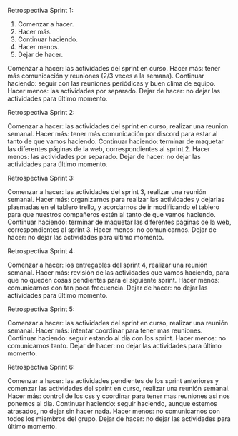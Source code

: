 Retrospectiva Sprint 1:

1. Comenzar a hacer.
2. Hacer más.
3. Continuar haciendo.
4. Hacer menos.
5. Dejar de hacer.

Comenzar a hacer: las actividades del sprint en curso.
Hacer más: tener más comunicación y reuniones (2/3 veces a la semana).
Continuar haciendo: seguir con las reuniones periódicas y buen clima de equipo.
Hacer menos: las actividades por separado.
Dejar de hacer: no dejar las actividades para último momento.

Retrospectiva Sprint 2:

Comenzar a hacer: las actividades del sprint en curso, realizar una reunion semanal.
Hacer más: tener más comunicación por discord para estar al tanto de que vamos haciendo.
Continuar haciendo: terminar de maquetar las diferentes páginas de la web, correspondientes al sprint 2.
Hacer menos: las actividades por separado.
Dejar de hacer: no dejar las actividades para último momento.

Retrospectiva Sprint 3:

Comenzar a hacer: las actividades del sprint 3, realizar una reunión semanal.
Hacer más: organizarnos para realizar las actividades y dejarlas plasmadas en el tablero trello, y acordarnos de ir modificando el tablero para que nuestros compañeros estén al tanto de que vamos haciendo.
Continuar haciendo: terminar de maquetar las diferentes páginas de la web, correspondientes al sprint 3.
Hacer menos: no comunicarnos.
Dejar de hacer: no dejar las actividades para último momento.

Retrospectiva Sprint 4:

Comenzar a hacer: los entregables del sprint 4, realizar una reunión semanal.
Hacer más: revisión de las actividades que vamos haciendo, para que no queden cosas pendientes para el siguiente sprint.
Hacer menos: comunicarnos con tan poca frecuencia.
Dejar de hacer: no dejar las actividades para último momento.


Retrospectiva Sprint 5:

Comenzar a hacer: las actividades del sprint en curso, realizar una reunión semanal.
Hacer más: intentar coordinar para tener mas reuniones.
Continuar haciendo: seguir estando al día con los sprint.
Hacer menos: no comunicarnos tanto.
Dejar de hacer: no dejar las actividades para último momento.


Retrospectiva Sprint 6:

Comenzar a hacer: las actividades pendientes de los sprint anteriores y comenzar las actividades del sprint en curso, realizar una reunión semanal.
Hacer más: control de los css y coordinar para tener mas reuniones asi nos ponemos al día.
Continuar haciendo: seguir haciendo, aunque estemos atrasados, no dejar sin hacer nada.
Hacer menos: no comunicarnos con todos los miembros del grupo.
Dejar de hacer: no dejar las actividades para último momento.
